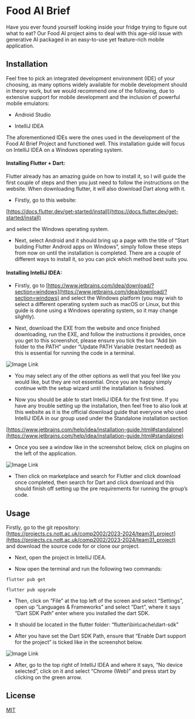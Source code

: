 # Food AI Brief

Have you ever found yourself looking inside your fridge trying to figure out what to eat? Our Food AI project aims to deal with this age-old issue with generative AI packaged in an easy-to-use yet feature-rich mobile application.

## Installation

Feel free to pick an integrated development environment (IDE) of your choosing, as many options widely available for mobile development should in theory work, but we would recommend one of the following, due to extensive support for mobile development and the inclusion of powerful mobile emulators: 

- Android Studio 

- IntelliJ IDEA  

The aforementioned IDEs were the ones used in the development of the Food AI Brief Project and functioned well. This installation guide will focus on IntelliJ IDEA on a Windows operating system. 

#### Installing Flutter + Dart: 

Flutter already has an amazing guide on how to install it, so I will guide the first couple of steps and then you just need to follow the instructions on the website. When downloading flutter, it will also download Dart along with it. 

- Firstly, go to this website:

 [https://docs.flutter.dev/get-started/install](https://docs.flutter.dev/get-started/install)

and select the Windows operating system. 

- Next, select Android and it should bring up a page with the title of “Start building Flutter Android apps on Windows”, simply follow these steps from now on until the installation is completed. There are a couple of different ways to install it, so you can pick which method best suits you. 
 
#### Installing IntelliJ IDEA: 

- Firstly, go to [https://www.jetbrains.com/idea/download/?section=windows](https://www.jetbrains.com/idea/download/?section=windows) and select the Windows platform (you may wish to select a different operating system such as macOS or Linux, but this guide is done using a Windows operating system, so it may change slightly). 

- Next, download the EXE from the website and once finished downloading, run the EXE, and follow the instructions it provides, once you get to this screenshot, please ensure you tick the box “Add bin folder to the PATH” under “Update PATH Variable (restart needed) as this is essential for running the code in a terminal. 

![Image Link](../assets/intellij-pic.png)
 

- You may select any of the other options as well that you feel like you would like, but they are not essential. Once you are happy simply continue with the setup wizard until the installation is finished. 

- Now you should be able to start IntelliJ IDEA for the first time. If you have any trouble setting up the installation, then feel free to also look at this website as it is the official download guide that everyone who used IntelliJ IDEA in our group used under the Standalone installation section 

 [https://www.jetbrains.com/help/idea/installation-guide.html#standalone](https://www.jetbrains.com/help/idea/installation-guide.html#standalone) 

- Once you see a window like in the screenshot below, click on plugins on the left of the application. 

![Image Link](../assets/intellij-home.png)

- Then click on marketplace and search for Flutter and click download once completed, then search for Dart and click download and this should finish off setting up the pre requirements for running the group’s code.

## Usage

Firstly, go to the git repository: 
 [https://projects.cs.nott.ac.uk/comp2002/2023-2024/team31_project](https://projects.cs.nott.ac.uk/comp2002/2023-2024/team31_project)  
and download the source code for or clone our project. 

- Next, open the project in IntelliJ IDEA. 

- Now open the terminal and run the following two commands: 

```
flutter pub get
```
```
flutter pub upgrade
```

- Then, click on “File” at the top left of the screen and select “Settings”, open up “Languages & Frameworks” and select “Dart”, where it says “Dart SDK Path” enter where you installed the dart SDK.  

- It should be located in the flutter folder: “flutter\bin\cache\dart-sdk” 

- After you have set the Dart SDK Path, ensure that “Enable Dart support for the project” is ticked like in the screenshot below.

![Image Link](../assets/sdk.png)  

- After, go to the top right of IntelliJ IDEA and where it says, “No device selected”, click on it and select “Chrome (Web)” and press start by clicking on the green arrow. 

## License

[MIT](https://choosealicense.com/licenses/mit/)